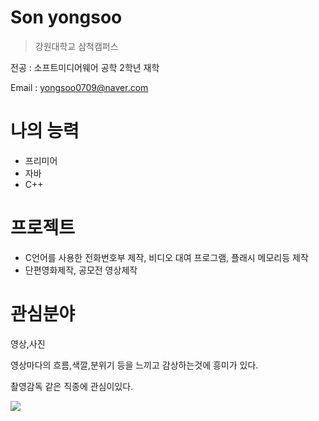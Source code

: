 # Son yongsoo

> 강원대학교 삼척캠퍼스

 전공 : 소프트미디어웨어 공학 
 2학년 재학

Email : yongsoo0709@naver.com 

 
 
# 나의 능력

- 프리미어
-  자바
-  C++



# 프로젝트
- C언어를 사용한 전화번호부 제작, 비디오 대여 프로그램, 플래시 메모리등 제작
- 단편영화제작, 공모전 영상제작



# 관심분야

 영상,사진 
 
 영상마다의 흐름,색깔,분위기 등을 느끼고 감상하는것에 흥미가 있다.
 
 촬영감독 같은 직종에 관심이있다.
 
 <img src="https://user-images.githubusercontent.com/58691885/70438661-a52e8d80-1ad1-11ea-9e2a-71ceec5ea232.JPG">

